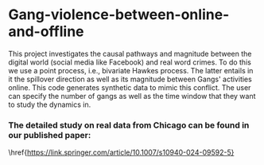 # Gang-violence-between-online-and-offline
 This project investigates the causal pathways and magnitude between the digital world (social media like Facebook) and real word crimes. To do this we use a point process, i.e., bivariate Hawkes process. The latter entails in it the spillover direction as well as its magnitude  between Gangs' activities online. This code generates synthetic data to mimic this conflict. The user can specify the number of gangs as well as the time window that they want to study the dynamics in. 

### The detailed study on real data from Chicago can be found in our published paper:
\href{https://link.springer.com/article/10.1007/s10940-024-09592-5}
